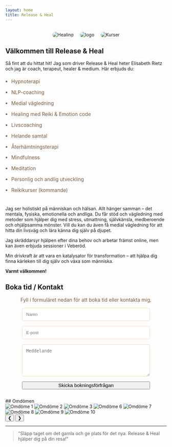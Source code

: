 ```yaml
---
layout: home
title: Release & Heal
---
```


<div style="display: flex; flex-wrap: wrap; gap: 20px; justify-content: center; margin: 30px 0;">
  <img src="public/img/250354970_471013874444518_3439968159325538496_n-1024x683.jpg" alt="Healing" style="max-width: 300px; border-radius: 12px; box-shadow: 0 2px 12px rgba(0,0,0,0.07);">
  <img src="public/img/Logga-3.png" alt="logo" style="max-width: 300px; border-radius: 12px; box-shadow: 0 2px 12px rgba(0,0,0,0.07);">
  <img src="public/img/pexels-los-muertos-crew-7947789-1-1024x683.jpg" alt="Kurser" style="max-width: 300px; border-radius: 12px; box-shadow: 0 2px 12px rgba(0,0,0,0.07);">
</div>

## Välkommen till Release & Heal

Så fint att du hittat hit! Jag som driver Release & Heal heter Elisabeth Rietz och jag är coach, terapeut, healer & medium. Här erbjuds du:

<ul style="margin: 1em 0 2em 0; padding-left: 1.2em; color: #7c5c3e; font-size: 1.1em; line-height: 2.2em;">
  <li>Hypnoterapi</li>
  <li>NLP-coaching</li>
  <li>Medial vägledning</li>
  <li>Healing med Reiki & Emotion code</li>
  <li>Livscoaching</li>
  <li>Helande samtal</li>
  <li>Återhämtningsterapi</li>
  <li>Mindfulness</li>
  <li>Meditation</li>
  <li>Personlig och andlig utveckling</li>
  <li>Reikikurser (kommande)</li>
</ul>

Jag ser holistiskt på människan och hälsan. Allt hänger samman – det mentala, fysiska, emotionella och andliga. Du får stöd och vägledning med metoder som hjälper dig med stress, utmattning, självkänsla, medberoende och ohjälpsamma mönster. Vill du kan du även få medial vägledning för att hitta din livsväg och lära känna dig själv på djupet.

Jag skräddarsyr hjälpen efter dina behov och arbetar främst online, men kan även erbjuda sessioner i Veberöd.

Min drivkraft är att vara en katalysator för transformation – att hjälpa dig finna kärleken till dig själv och växa som människa.

**Varmt välkommen!**

## Boka tid / Kontakt

<p style="text-align:center; font-size:1.1em; margin-bottom:1em; color:#7c5c3e;">Fyll i formuläret nedan för att boka tid eller kontakta mig.</p>
<form action="https://formspree.io/f/YOUR_FORM_ID" method="POST" style="max-width:400px;margin:0 auto 2em auto;display:flex;flex-direction:column;gap:16px;">
  <input type="text" name="Namn" placeholder="Namn" required style="padding:12px;border-radius:6px;border:1px solid #f6d2a5;">
  <input type="email" name="E-post" placeholder="E-post" required style="padding:12px;border-radius:6px;border:1px solid #f6d2a5;">
  <textarea name="Meddelande" placeholder="Meddelande" required style="padding:12px;border-radius:6px;border:1px solid #f6d2a5;min-height:100px;"></textarea>
  <button type="submit" class="cta" style="width:100%;font-size:1.1em;">Skicka bokningsförfrågan</button>
</form>
## Omdömen

<div class="carousel-container">
  <div class="carousel">
    <img src="public/img/omdomen/1-1024x1024.png" alt="Omdöme 1" class="carousel-image">
    <img src="public/img/omdomen/2-1024x1024.png" alt="Omdöme 2" class="carousel-image">
    <img src="public/img/omdomen/3-1024x1024.png" alt="Omdöme 3" class="carousel-image">
    <img src="public/img/omdomen/6-1024x1024.png" alt="Omdöme 6" class="carousel-image">
    <img src="public/img/omdomen/7-1024x1024.png" alt="Omdöme 7" class="carousel-image">
    <img src="public/img/omdomen/8-1024x1024.png" alt="Omdöme 8" class="carousel-image">
    <img src="public/img/omdomen/9-1024x1024.png" alt="Omdöme 9" class="carousel-image">
    <img src="public/img/omdomen/10-1024x1024.png" alt="Omdöme 10" class="carousel-image">
  </div>
  <button class="carousel-btn prev">&#10094;</button>
  <button class="carousel-btn next">&#10095;</button>
</div>

<script>
let currentIndex = 0;
const images = document.querySelectorAll('.carousel-image');
const total = images.length;
function showImage(idx) {
  images.forEach((img, i) => {
    img.style.display = i === idx ? 'block' : 'none';
  });
}
document.querySelector('.carousel-btn.next').onclick = function() {
  currentIndex = (currentIndex + 1) % total;
  showImage(currentIndex);
};
document.querySelector('.carousel-btn.prev').onclick = function() {
  currentIndex = (currentIndex - 1 + total) % total;
  showImage(currentIndex);
};
showImage(currentIndex);
// Automatisk scroll
setInterval(function() {
  currentIndex = (currentIndex + 1) % total;
  showImage(currentIndex);
}, 20000);
</script>

---

> "Släpp taget om det gamla och ge plats för det nya. Release & Heal hjälper dig på din resa!"

